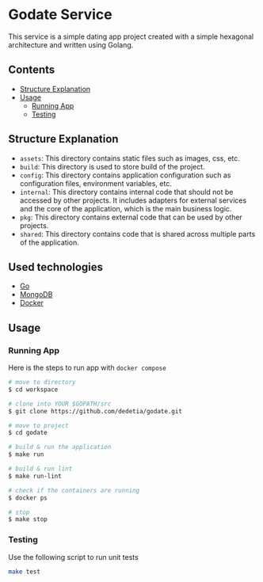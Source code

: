 # Godate Service

This service is a simple dating app project created with a simple hexagonal architecture and written using Golang.

## Contents

* [Structure Explanation](#structure-explanation)
* [Usage](#usage)
    * [Running App](#running-app)
    * [Testing](#testing)

## Structure Explanation

- `assets`: This directory contains static files such as images, css, etc.
- `build`: This directory is used to store build of the project.
- `config`: This directory contains application configuration such as configuration files, environment variables, etc.
- `internal`: This directory contains internal code that should not be accessed by other projects. It includes adapters
  for external services and the core of the application, which is the main business logic.
- `pkg`: This directory contains external code that can be used by other projects.
- `shared`: This directory contains code that is shared across multiple parts of the application.

## Used technologies

* [Go](https://go.dev/)
* [MongoDB](https://www.mongodb.com/)
* [Docker](https://www.docker.com/)

## Usage

### Running App

Here is the steps to run app with `docker compose`

```bash
# move to directory
$ cd workspace

# clone into YOUR $GOPATH/src
$ git clone https://github.com/dedetia/godate.git

# move to project
$ cd godate

# build & run the application
$ make run

# build & run lint
$ make run-lint

# check if the containers are running
$ docker ps

# stop
$ make stop
```

### Testing

Use the following script to run unit tests

```bash
make test
```